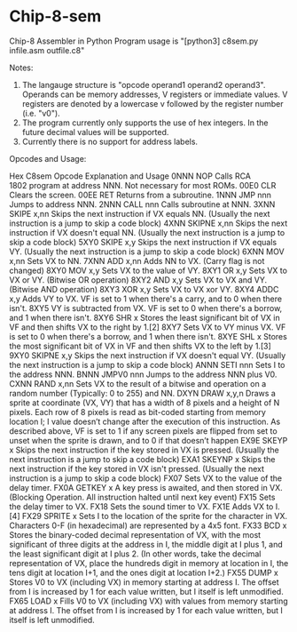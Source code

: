# Chip-8-sem
Chip-8 Assembler in Python
Program usage is "[python3] c8sem.py infile.asm outfile.c8"

Notes:
1. The langauge structure is "opcode operand1 operand2 operand3". Operands can be memory addresses, V registers or immediate values. 
   V registers are denoted by a lowercase v followed by the register number (i.e. "v0").
2. The program currently only supports the use of hex integers. In the future decimal values will be supported.
3. Currently there is no support for address labels.

Opcodes and Usage: 

Hex    C8sem Opcode  Explanation and Usage
0NNN   NOP           Calls RCA 1802 program at address NNN. Not necessary for most ROMs.
00E0   CLR           Clears the screen.
00EE   RET           Returns from a subroutine.
1NNN   JMP nnn       Jumps to address NNN.
2NNN   CALL nnn      Calls subroutine at NNN.
3XNN   SKIPE x,nn    Skips the next instruction if VX equals NN. (Usually the next instruction is a jump to skip a code block)
4XNN   SKIPNE x,nn   Skips the next instruction if VX doesn't equal NN. (Usually the next instruction is a jump to skip a code block)
5XY0   SKIPE x,y     Skips the next instruction if VX equals VY. (Usually the next instruction is a jump to skip a code block)
6XNN   MOV x,nn      Sets VX to NN.
7XNN   ADD x,nn      Adds NN to VX. (Carry flag is not changed)
8XY0   MOV x,y       Sets VX to the value of VY.
8XY1   OR x,y        Sets VX to VX or VY. (Bitwise OR operation)
8XY2   AND x,y       Sets VX to VX and VY. (Bitwise AND operation)
8XY3   XOR x,y   Sets VX to VX xor VY.
8XY4   ADDC x,y   Adds VY to VX. VF is set to 1 when there's a carry, and to 0 when there isn't.
8XY5   VY is subtracted from VX. VF is set to 0 when there's a borrow, and 1 when there isn't.
8XY6   SHR x   Stores the least significant bit of VX in VF and then shifts VX to the right by 1.[2]
8XY7   Sets VX to VY minus VX. VF is set to 0 when there's a borrow, and 1 when there isn't.
8XYE   SHL x   Stores the most significant bit of VX in VF and then shifts VX to the left by 1.[3]
9XY0   SKIPNE x,y   Skips the next instruction if VX doesn't equal VY. (Usually the next instruction is a jump to skip a code block)
ANNN   SETI nnn   Sets I to the address NNN.
BNNN   JMPV0 nnn   Jumps to the address NNN plus V0.
CXNN   RAND x,nn   Sets VX to the result of a bitwise and operation on a random number (Typically: 0 to 255) and NN.
DXYN   DRAW x,y,n   Draws a sprite at coordinate (VX, VY) that has a width of 8 pixels and a height of N pixels. Each row of 8 pixels 
is read as bit-coded starting from memory location I; I value doesn’t change after the execution of this instruction. As described 
above, VF is set to 1 if any screen pixels are flipped from set to unset when the sprite is drawn, and to 0 if that doesn’t happen
EX9E   SKEYP x   Skips the next instruction if the key stored in VX is pressed. (Usually the next instruction is a jump to skip a code block)
EXA1   SKEYNP x   Skips the next instruction if the key stored in VX isn't pressed. (Usually the next instruction is a jump to skip a code block)
FX07      Sets VX to the value of the delay timer.
FX0A   GETKEY x   A key press is awaited, and then stored in VX. (Blocking Operation. All instruction halted until next key event)
FX15      Sets the delay timer to VX.
FX18      Sets the sound timer to VX.
FX1E      Adds VX to I.[4]
FX29   SPRITE x   Sets I to the location of the sprite for the character in VX. Characters 0-F (in hexadecimal) are represented by a 4x5 font.
FX33   BCD x   Stores the binary-coded decimal representation of VX, with the most significant of three digits at the address in I, the middle digit at 
I plus 1, and the least significant digit at I plus 2. (In other words, take the decimal representation of VX, place the hundreds digit in memory at 
location in I, the tens digit at location I+1, and the ones digit at location I+2.)
FX55   DUMP x   Stores V0 to VX (including VX) in memory starting at address I. The offset from I is increased by 1 for each value written, 
but I itself is left unmodified.
FX65   LOAD x   Fills V0 to VX (including VX) with values from memory starting at address I. The offset from I is increased by 1 for each value written, 
but I itself is left unmodified.
